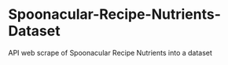# Spoonacular-Recipe-Nutrients-Dataset
API web scrape of Spoonacular Recipe Nutrients into a dataset
